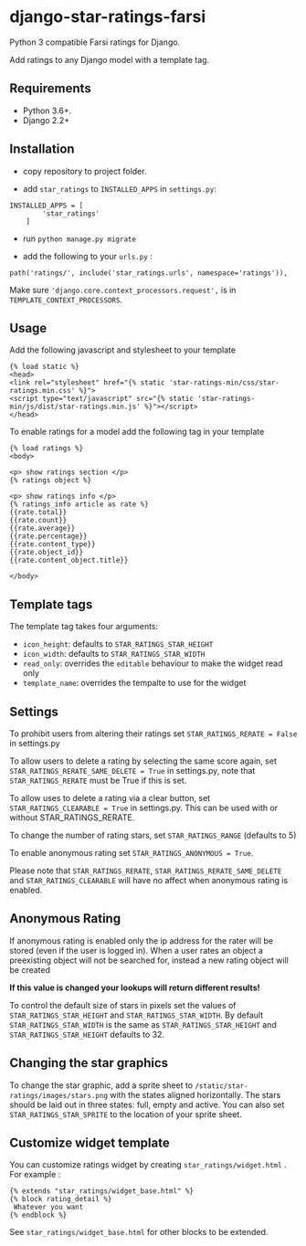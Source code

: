 # django-star-ratings-farsi

Python 3 compatible Farsi ratings for Django.

Add ratings to any Django model with a template tag.

Requirements
-

* Python 3.6+.
* Django 2.2+


Installation
-
+ copy repository to project folder.

+ add `star_ratings` to `INSTALLED_APPS` in `settings.py`:
```
INSTALLED_APPS = [
        'star_ratings'
    ]
```

+ run `python manage.py migrate`

+ add the following to your `urls.py` :
```
path('ratings/', include('star_ratings.urls', namespace='ratings')),
```

Make sure ``'django.core.context_processors.request',`` is in
``TEMPLATE_CONTEXT_PROCESSORS``.

Usage
-
Add the following javascript and stylesheet to your template
```
{% load static %}
<head>
<link rel="stylesheet" href="{% static 'star-ratings-min/css/star-ratings.min.css' %}">
<script type="text/javascript" src="{% static 'star-ratings-min/js/dist/star-ratings.min.js' %}"></script>
</head>
```

To enable ratings for a model add the following tag in your template
```
{% load ratings %}
<body>

<p> show ratings section </p>
{% ratings object %} 

<p> show ratings info </p>
{% ratings_info article as rate %}
{{rate.total}}
{{rate.count}}
{{rate.average}}
{{rate.percentage}}
{{rate.content_type}}
{{rate.object_id}}
{{rate.content_object.title}}

</body>
```
Template tags
-

The template tag takes four arguments:

-  `icon_height`: defaults to `STAR_RATINGS_STAR_HEIGHT`
-  `icon_width`: defaults to `STAR_RATINGS_STAR_WIDTH`
-  `read_only`: overrides the `editable` behaviour to make the widget read only
-  `template_name`: overrides the tempalte to use for the widget

Settings
-

To prohibit users from altering their ratings set
`STAR_RATINGS_RERATE = False` in settings.py

To allow users to delete a rating by selecting the same score again, set
`STAR_RATINGS_RERATE_SAME_DELETE = True` in settings.py, note
that `STAR_RATINGS_RERATE` must be True if this is set.

To allow uses to delete a rating via a clear button, set
`STAR_RATINGS_CLEARABLE = True` in settings.py. This can be used
with or without STAR_RATINGS_RERATE.

To change the number of rating stars, set `STAR_RATINGS_RANGE`
(defaults to 5)

To enable anonymous rating set `STAR_RATINGS_ANONYMOUS = True`.

Please note that `STAR_RATINGS_RERATE`, `STAR_RATINGS_RERATE_SAME_DELETE` and  `STAR_RATINGS_CLEARABLE`
will have no affect when anonymous rating is enabled.

Anonymous Rating
-

If anonymous rating is enabled only the ip address for the rater will be stored (even if the user is logged in).
When a user rates an object a preexisting object will not be searched for, instead a new rating object will be created

**If this value is changed your lookups will return different results!**

To control the default size of stars in pixels set the values of `STAR_RATINGS_STAR_HEIGHT` and `STAR_RATINGS_STAR_WIDTH`. By default `STAR_RATINGS_STAR_WIDTH` is the same as `STAR_RATINGS_STAR_HEIGHT` and `STAR_RATINGS_STAR_HEIGHT` defaults to 32.

Changing the star graphics
-

To change the star graphic, add a sprite sheet to `/static/star-ratings/images/stars.png` with the states aligned horizontally. The stars should be laid out in three states: full, empty and active.
You can also set `STAR_RATINGS_STAR_SPRITE` to the location of your sprite sheet.

Customize widget template
-
You can customize ratings widget by creating `star_ratings/widget.html` . For example :
```
{% extends "star_ratings/widget_base.html" %}
{% block rating_detail %}
 Whatever you want
{% endblock %}
```
See `star_ratings/widget_base.html` for other blocks to be extended.
